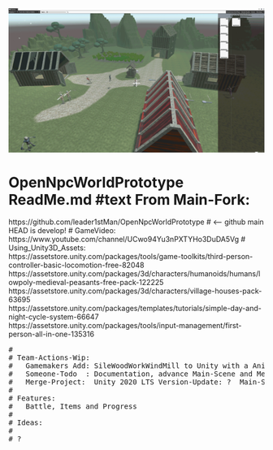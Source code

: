 <img src="https://github.com/gamemakers19/OpenNpcWorldPrototype/blob/develop/MainScene-Unity2020LTS.png" />
 
<h1>OpenNpcWorldPrototype ReadMe.md #text From Main-Fork:</h1>
https://github.com/leader1stMan/OpenNpcWorldPrototype # <-- github main HEAD is develop!
<span># GameVideo: https://www.youtube.com/channel/UCwo94Yu3nPXTYHo3DuDA5Vg # Using_Unity3D_Assets:
<br/>https://assetstore.unity.com/packages/tools/game-toolkits/third-person-controller-basic-locomotion-free-82048 
<br/>https://assetstore.unity.com/packages/3d/characters/humanoids/humans/lowpoly-medieval-peasants-free-pack-122225 
<br/>https://assetstore.unity.com/packages/3d/characters/village-houses-pack-63695 
<br/>https://assetstore.unity.com/packages/templates/tutorials/simple-day-and-night-cycle-system-66647 
<br/>https://assetstore.unity.com/packages/tools/input-management/first-person-all-in-one-135316 
<pre>#
# Team-Actions-Wip:
#   Gamemakers Add: SileWoodWorkWindMill to Unity with a AnimationController
#   Someone-Todo  : Documentation, advance Main-Scene and Menu-Structure
#   Merge-Project:  Unity 2020 LTS Version-Update: ?  Main-Scene-Tested: ?
#
# Features:
#   Battle, Items and Progress
#
# Ideas:
#
# ?
</pre></span>
